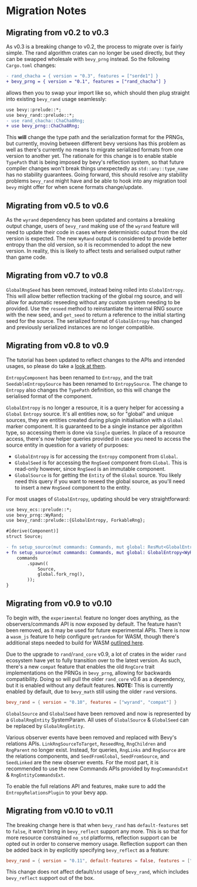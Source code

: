 # Migration Notes

## Migrating from v0.2 to v0.3

As v0.3 is a breaking change to v0.2, the process to migrate over is fairly simple. The rand algorithm crates can no longer be used directly, but they can be swapped wholesale with `bevy_prng` instead. So the following `Cargo.toml` changes:

```diff
- rand_chacha = { version = "0.3", features = ["serde1"] }
+ bevy_prng = { version = "0.1", features = ["rand_chacha"] }
```

allows then you to swap your import like so, which should then plug straight into existing `bevy_rand` usage seamlessly:

```diff
use bevy::prelude::*;
use bevy_rand::prelude::*;
- use rand_chacha::ChaCha8Rng;
+ use bevy_prng::ChaCha8Rng;
```

This **will** change the type path and the serialization format for the PRNGs, but currently, moving between different bevy versions has this problem as well as there's currently no means to migrate serialized formats from one version to another yet. The rationale for this change is to enable stable `TypePath` that is being imposed by bevy's reflection system, so that future compiler changes won't break things unexpectedly as `std::any::type_name` has no stability guarantees. Going forward, this should resolve any stability problems `bevy_rand` might have and be able to hook into any migration tool `bevy` might offer for when scene formats change/update.

## Migrating from v0.5 to v0.6

As the `wyrand` dependency has been updated and contains a breaking output change, users of `bevy_rand` making use of the `wyrand` feature will need to update their code in cases where deterministic output from the old version is expected. The new `WyRand` output is considered to provide better entropy than the old version, so it is recommended to adopt the new version. In reality, this is likely to affect tests and serialised output rather than game code.

## Migrating from v0.7 to v0.8

`GlobalRngSeed` has been removed, instead being rolled into `GlobalEntropy`. This will allow better reflection tracking of the global rng source, and will allow for automatic reseeding without any custom system needing to be provided. Use the `reseed` method to reinstantiate the internal RNG source with the new seed, and `get_seed` to return a reference to the initial starting seed for the source. The serialized format of `GlobalEntropy` has changed and previously serialized instances are no longer compatible.

## Migrating from v0.8 to v0.9

The tutorial has been updated to reflect changes to the APIs and intended usages, so please do take a [look at them](https://docs.rs/bevy_rand/latest/bevy_rand/tutorial/index.html).

`EntropyComponent` has been renamed to `Entropy`, and the trait `SeedableEntropySource` has been renamed to `EntropySource`. The change to `Entropy` also changes the `TypePath` definition, so this will change the serialised format of the component.

`GlobalEntropy` is no longer a resource, it is a query helper for accessing a `Global` `Entropy` source. It's all entities now, so for "global" and unique sources, they are entities created during plugin initialisation with a `Global` marker component. It is guaranteed to be a single instance per algorithm type, so accessing them is done via `Single` queries. In place of a resource access, there's now helper queries provided in case you need to access the source entity in question for a variety of purposes:

* `GlobalEntropy` is for accessing the `Entropy` component from `Global`.
* `GlobalSeed` is for accessing the `RngSeed` component from `Global`. This is read-only however, since `RngSeed` is an immutable component.
* `GlobalSource` is for getting the `Entity` of the `Global` source. You likely need this query if you want to reseed the global source, as you'll need to insert a new `RngSeed` component to the entity.

For most usages of `GlobalEntropy`, updating should be very straightforward:

```diff
use bevy_ecs::prelude::*;
use bevy_prng::WyRand;
use bevy_rand::prelude::{GlobalEntropy, ForkableRng};

#[derive(Component)]
struct Source;

- fn setup_source(mut commands: Commands, mut global: ResMut<GlobalEntropy<WyRand>>) {
+ fn setup_source(mut commands: Commands, mut global: GlobalEntropy<WyRand>) {
    commands
        .spawn((
            Source,
            global.fork_rng(),
        ));
}
```

## Migrating from v0.9 to v0.10

To begin with, the `experimental` feature no longer does anything, as the observers/commands API is now exposed by default. The feature hasn't been removed, as it may be used for future experimental APIs. There is now a `wasm_js` feature to help configure `getrandom` for WASM, though there's additional steps needed to build for WASM [outlined here](README#usage-within-web-wasm-environments).

Due to the upgrade to `rand`/`rand_core` v0.9, a lot of crates in the wider `rand` ecosystem have yet to fully transition over to the latest version. As such, there's a new `compat` feature that enables the old `RngCore` trait implementations on the PRNGs in `bevy_prng`, allowing for backwards compatibility. Doing so will pull the older `rand_core` v0.6 as a dependency, but it is enabled without any default features. **NOTE:** This is currently enabled by default, due to `bevy_math` still using the older `rand` versions.

```toml
bevy_rand = { version = "0.10", features = ["wyrand", "compat"] }
```

`GlobalSource` and `GlobalSeed` have been removed and now is represented by a `GlobalRngEntity` SystemParam. All uses of `GlobalSource` & `GlobalSeed` can be replaced by `GlobalRngEntity`.

Various observer events have been removed and replaced with Bevy's relations APIs. `LinkRngSourceToTarget`, `ReseedRng`, `RngChildren` and `RngParent` no longer exist. Instead, for queries, `RngLinks` and `RngSource` are the relations components, and `SeedFromGlobal`, `SeedFromSource`, and `SeedLinked` are the new observer events. For the most part, it is recommended to use the new Commands APIs provided by `RngCommandsExt` & `RngEntityCommandsExt`.

To enable the full relations API and features, make sure to add the `EntropyRelationsPlugin` to your bevy app.

## Migrating from v0.10 to v0.11

The breaking change here is that when `bevy_rand` has `default-features` set to `false`, it won't bring in `bevy_reflect` support any more. This is so that for more resource constrained `no_std` platforms, reflection support can be opted out in order to conserve memory usage. Reflection support can then be added back in by explicitly specifying `bevy_reflect` as a feature:

```toml
bevy_rand = { version = "0.11", default-features = false, features = ["bevy_reflect", "wyrand"] }
```

This change does not affect default/`std` usage of `bevy_rand`, which includes `bevy_reflect` support out of the box.
